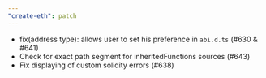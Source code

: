 ```yaml
---
"create-eth": patch
---
```


- fix(address type): allows user to set his preference in `abi.d.ts` (#630 & #641)
- Check for exact path segment for inheritedFunctions sources (#643)
- Fix displaying of custom solidity errors (#638)
